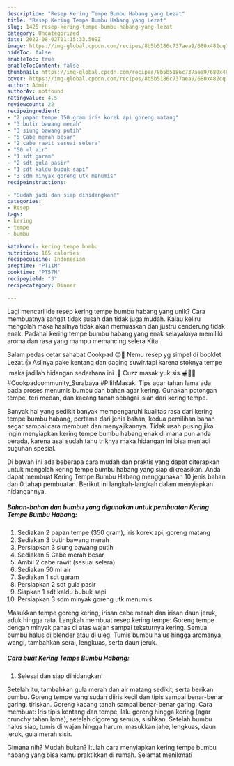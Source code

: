 ```yaml
---
description: "Resep Kering Tempe Bumbu Habang yang Lezat"
title: "Resep Kering Tempe Bumbu Habang yang Lezat"
slug: 1425-resep-kering-tempe-bumbu-habang-yang-lezat
category: Uncategorized
date: 2022-08-02T01:15:33.509Z
image: https://img-global.cpcdn.com/recipes/8b5b5186c737aea9/680x482cq70/kering-tempe-bumbu-habang-foto-resep-utama.jpg
hideToc: false
enableToc: true
enableTocContent: false
thumbnail: https://img-global.cpcdn.com/recipes/8b5b5186c737aea9/680x482cq70/kering-tempe-bumbu-habang-foto-resep-utama.jpg
cover: https://img-global.cpcdn.com/recipes/8b5b5186c737aea9/680x482cq70/kering-tempe-bumbu-habang-foto-resep-utama.jpg
author: Admin
authorAv: notfound
ratingvalue: 4.5
reviewcount: 22
recipeingredient:
- "2 papan tempe 350 gram iris korek api goreng matang"
- "3 butir bawang merah"
- "3 siung bawang putih"
- "5 Cabe merah besar"
- "2 cabe rawit sesuai selera"
- "50 ml air"
- "1 sdt garam"
- "2 sdt gula pasir"
- "1 sdt kaldu bubuk sapi"
- "3 sdm minyak goreng utk menumis"
recipeinstructions:

- "Sudah jadi dan siap dihidangkan!"
categories:
- Resep
tags:
- kering
- tempe
- bumbu

katakunci: kering tempe bumbu 
nutrition: 165 calories
recipecuisine: Indonesian
preptime: "PT11M"
cooktime: "PT57M"
recipeyield: "3"
recipecategory: Dinner

---
```





Lagi mencari ide resep kering tempe bumbu habang yang unik? Cara membuatnya sangat tidak susah dan tidak juga mudah. Kalau keliru mengolah maka hasilnya tidak akan memuaskan dan justru cenderung tidak enak. Padahal kering tempe bumbu habang yang enak selayaknya memiliki aroma dan rasa yang mampu memancing selera Kita.





Salam pedas cetar sahabat Cookpad 😍🙏 Nemu resep yg simpel di booklet Lezat.👍 Aslinya pake kentang dan daging suwir.tapi karena stoknya tempe .maka jadilah hidangan sederhana ini .🤩 Cuzz masak yuk sis.🫕👩‍🍳 #Cookpadcommunity_Surabaya #PilihMasak. Tips agar tahan lama ada pada proses menumis bumbu dan bahan agar kering. Gunakan potongan tempe, teri medan, dan kacang tanah sebagai isian dari kering tempe.

Banyak hal yang sedikit banyak mempengaruhi kualitas rasa dari kering tempe bumbu habang, pertama dari jenis bahan, kedua pemilihan bahan segar sampai cara membuat dan menyajikannya. Tidak usah pusing jika ingin menyiapkan kering tempe bumbu habang enak di mana pun anda berada, karena asal sudah tahu triknya maka hidangan ini bisa menjadi suguhan spesial.






Di bawah ini ada beberapa cara mudah dan praktis yang dapat diterapkan untuk mengolah kering tempe bumbu habang yang siap dikreasikan. Anda dapat membuat Kering Tempe Bumbu Habang menggunakan 10 jenis bahan dan 0 tahap pembuatan. Berikut ini langkah-langkah dalam menyiapkan hidangannya.

<!--inarticleads1-->

##### Bahan-bahan dan bumbu yang digunakan untuk pembuatan Kering Tempe Bumbu Habang:

1. Sediakan 2 papan tempe (350 gram), iris korek api, goreng matang
1. Sediakan 3 butir bawang merah
1. Persiapkan 3 siung bawang putih
1. Sediakan 5 Cabe merah besar
1. Ambil 2 cabe rawit (sesuai selera)
1. Sediakan 50 ml air
1. Sediakan 1 sdt garam
1. Persiapkan 2 sdt gula pasir
1. Siapkan 1 sdt kaldu bubuk sapi
1. Persiapkan 3 sdm minyak goreng utk menumis


Masukkan tempe goreng kering, irisan cabe merah dan irisan daun jeruk, aduk hingga rata. Langkah membuat resep kering tempe: Goreng tempe dengan minyak panas di atas wajan sampai teksturnya kering. Semua bumbu halus di blender atau di uleg. Tumis bumbu halus hingga aromanya wangi, tambahkan serai, lengkuas, serta daun jeruk. 

<!--inarticleads2-->

##### Cara buat Kering Tempe Bumbu Habang:


1. Selesai dan siap dihidangkan!

Setelah itu, tambahkan gula merah dan air matang sedikit, serta berikan bumbu. Goreng tempe yang sudah diiris kecil dan tipis sampai benar-benar garing, tiriskan. Goreng kacang tanah sampai benar-benar garing. Cara membuat: Iris tipis kentang dan tempe, lalu goreng hingga kering (agar crunchy tahan lama), setelah digoreng semua, sisihkan. Setelah bumbu halus siap, tumis di wajan hingga harum, masukkan jahe, lengkuas, daun jeruk, gula merah sisir. 

Gimana nih? Mudah bukan? Itulah cara menyiapkan kering tempe bumbu habang yang bisa kamu praktikkan di rumah. Selamat menikmati
